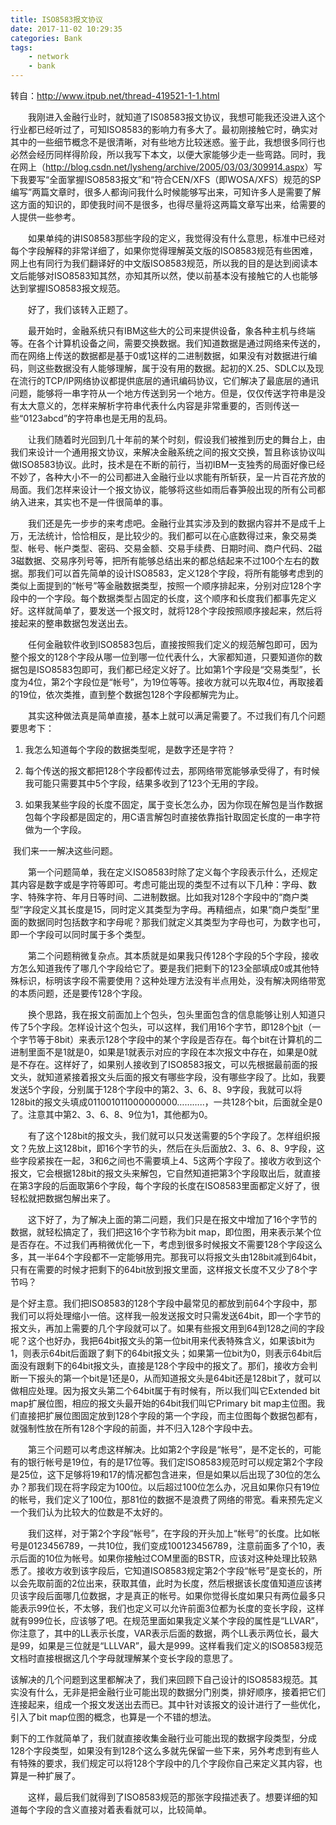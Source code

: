 ```yaml
---
title: ISO8583报文协议
date: 2017-11-02 10:29:35
categories: Bank
tags: 
    - network
    - bank
---
```


转自：http://www.itpub.net/thread-419521-1-1.html



　　我刚进入金融行业时，就知道了IS08583报文协议，我想可能我还没进入这个行业都已经听过了，可知ISO8583的影响力有多大了。最初刚接触它时，确实对其中的一些细节概念不是很清晰，对有些地方比较迷惑。鉴于此，我想很多同行也必然会经历同样得阶段，所以我写下本文，以便大家能够少走一些弯路。同时，我在网上（<http://blog.csdn.net/lysheng/archive/2005/03/03/309914.aspx>）写下我要写“全面掌握ISO8583报文”和“符合CEN/XFS（即WOSA/XFS）规范的SP编写”两篇文章时，很多人都询问我什么时候能够写出来，可知许多人是需要了解这方面的知识的，即使我时间不是很多，也得尽量将这两篇文章写出来，给需要的人提供一些参考。

　　如果单纯的讲IS08583那些字段的定义，我觉得没有什么意思，标准中已经对每个字段解释的非常详细了，如果你觉得理解英文版的ISO8583规范有些困难，网上也有同行为我们翻译好的中文版ISO8583规范，所以我的目的是达到阅读本文后能够对ISO8583知其然，亦知其所以然，使以前基本没有接触它的人也能够达到掌握ISO8583报文规范。

　　好了，我们该转入正题了。

　　最开始时，金融系统只有IBM这些大的公司来提供设备，象各种主机与终端等。在各个计算机设备之间，需要交换数据。我们知道数据是通过网络来传送的，而在网络上传送的数据都是基于0或1这样的二进制数据，如果没有对数据进行编码，则这些数据没有人能够理解，属于没有用的数据。起初的X.25、SDLC以及现在流行的TCP/IP网络协议都提供底层的通讯编码协议，它们解决了最底层的通讯问题，能够将一串字符从一个地方传送到另一个地方。但是，仅仅传送字符串是没有太大意义的，怎样来解析字符串代表什么内容是非常重要的，否则传送一些“0123abcd”的字符串也是无用的乱码。

　　让我们随着时光回到几十年前的某个时刻，假设我们被推到历史的舞台上，由我们来设计一个通用报文协议，来解决金融系统之间的报文交换，暂且称该协议叫做ISO8583协议。此时，技术是在不断的前行，当初IBM一支独秀的局面好像已经不妙了，各种大小不一的公司都进入金融行业以求能有所斩获，呈一片百花齐放的局面。我们怎样来设计一个报文协议，能够将这些如雨后春笋般出现的所有公司都纳入进来，其实也不是一件很简单的事。

　　我们还是先一步步的来考虑吧。金融行业其实涉及到的数据内容并不是成千上万，无法统计，恰恰相反，是比较少的。我们都可以在心底数得过来，象交易类型、帐号、帐户类型、密码、交易金额、交易手续费、日期时间、商户代码、2磁3磁数据、交易序列号等，把所有能够总结出来的都总结起来不过100个左右的数据。那我们可以首先简单的设计ISO8583，定义128个字段，将所有能够考虑到的类似上面提到的“帐号”等金融数据类型，按照一个顺序排起来，分别对应128个字段中的一个字段。每个数据类型占固定的长度，这个顺序和长度我们都事先定义好。这样就简单了，要发送一个报文时，就将128个字段按照顺序接起来，然后将接起来的整串数据包发送出去。

　　任何金融软件收到ISO8583包后，直接按照我们定义的规范解包即可，因为整个报文的128个字段从哪一位到哪一位代表什么，大家都知道，只要知道你的数据包是ISO8583包即可，我们都已经定义好了。比如第1个字段是“交易类型”，长度为4位，第2个字段位是“帐号”，为19位等等。接收方就可以先取4位，再取接着的19位，依次类推，直到整个数据包128个字段都解完为止。

　　其实这种做法真是简单直接，基本上就可以满足需要了。不过我们有几个问题要思考下：

1.  我怎么知道每个字段的数据类型呢，是数字还是字符？

2. 每个传送的报文都把128个字段都传过去，那网络带宽能够承受得了，有时候我可能只需要其中5个字段，结果多收到了123个无用的字段。
3. 如果我某些字段的长度不固定，属于变长怎么办，因为你现在解包是当作数据包每个字段都是固定的，用C语言解包时直接依靠指针取固定长度的一串字符做为一个字段。

​    我们来一一解决这些问题。

　　第一个问题简单，我在定义ISO8583时除了定义每个字段表示什么，还规定其内容是数字或是字符等即可。考虑可能出现的类型不过有以下几种：字母、数字、特殊字符、年月日等时间、二进制数据。比如我对128个字段中的“商户类型”字段定义其长度是15，同时定义其类型为字母。再精细点，如果“商户类型”里面的数据同时包括数字和字母呢？那我们就定义其类型为字母也可，为数字也可，即一个字段可以同时属于多个类型。

　　第二个问题稍微复杂点。其本质就是如果我只传128个字段的5个字段，接收方怎么知道我传了哪几个字段给它了。要是我们把剩下的123全部填成0或其他特殊标识，标明该字段不需要使用？这种处理方法没有半点用处，没有解决网络带宽的本质问题，还是要传128个字段。

　　换个思路，我在报文前面加上个包头，包头里面包含的信息能够让别人知道只传了5个字段。怎样设计这个包头，可以这样，我们用16个字节，即128个[bi](http://www.itpub.net/tree/index_339/)t（一个字节等于8bit）来表示128个字段中的某个字段是否存在。每个bit在计算机的二进制里面不是1就是0，如果是1就表示对应的字段在本次报文中存在，如果是0就是不存在。这样好了，如果别人接收到了ISO8583报文，可以先根据最前面的报文头，就知道紧接着报文头后面的报文有哪些字段，没有哪些字段了。比如，我要发送5个字段，分别属于128个字段中的第2、3、6、8、9字段，我就可以将128bit的报文头填成011001011000000000………..，一共128个bit，后面就全是0了。注意其中第2、3、6、8、9位为1，其他都为0。

　　有了这个128bit的报文头，我们就可以只发送需要的5个字段了。怎样组织报文？先放上这128bit，即16个字节的头，然后在头后面放2、3、6、8、9字段，这些字段紧挨在一起，3和6之间也不需要填上4、5这两个字段了。接收方收到这个报文，它会根据128bit的报文头来解包，它自然知道把第3个字段取出后，就直接在第3字段的后面取第6个字段，每个字段的长度在ISO8583里面都定义好了，很轻松就把数据包解出来了。

　　这下好了，为了解决上面的第二问题，我们只是在报文中增加了16个字节的数据，就轻松搞定了，我们把这16个字节称为bit map，即位图，用来表示某个位是否存在。不过我们再稍微优化一下，考虑到很多时候报文不需要128个字段这么多，其一半64个字段都不一定能够用完。那我可以将报文头由128bit减到64bit，只有在需要的时候才把剩下的64bit放到报文里面，这样报文长度不又少了8个字节吗？

​    是个好主意。我们把ISO8583的128个字段中最常见的都放到前64个字段中，那我们可以将处理缩小一倍。这样我一般发送报文时只需发送64bit，即一个字节的报文头，再加上需要的几个字段就可以了。如果有些报文用到64到128之间的字段呢？这个也好办，我把64bit报文头的第一位bit用来代表特殊含义，如果该bit为1，则表示64bit后面跟了剩下的64bit报文头；如果第一位bit为0，则表示64bit后面没有跟剩下的64bit报文头，直接是128个字段中的报文了。那们，接收方会判断一下报头的第一个bit是1还是0，从而知道报文头是64bit还是128bit了，就可以做相应处理。因为报文头第二个64bit属于有时候有，所以我们叫它Extended bit map扩展位图，相应的报文头最开始的64bit我们叫它Primary bit map主位图。我们直接把扩展位图固定放到128个字段的第一个字段，而主位图每个数据包都有，就强制性放在所有128个字段的前面，并不归入128个字段中去。

　　第三个问题可以考虑这样解决。比如第2个字段是“帐号”，是不定长的，可能有的银行帐号是19位，有的是17位等。我们定ISO8583规范时可以规定第2个字段是25位，这下足够将19和17的情况都包含进来，但是如果以后出现了30位的怎么办？那我们现在将字段定为100位。以后超过100位怎么办，况且如果你只有19位的帐号，我们定义了100位，那81位的数据不是浪费了网络的带宽。看来预先定义一个我们认为比较大的位数是不太好的。

　　我们这样，对于第2个字段“帐号”，在字段的开头加上“帐号”的长度。比如帐号是0123456789，一共10位，我们变成100123456789，注意前面多了个10，表示后面的10位为帐号。如果你接触过COM里面的BSTR，应该对这种处理比较熟悉了。接收方收到该字段后，它知道ISO8583规定第2个字段“帐号”是变长的，所以会先取前面的2位出来，获取其值，此时为长度，然后根据该长度值知道应该拷贝该字段后面哪几位数据，才是真正的帐号。如果你觉得长度如果只有两位最多只能表示99位长，不太够，我们也定义可以允许前面3位都为长度的变长字段，这样就有999位长，应该够了吧。在规范里面如果我定义某个字段的属性是“LLVAR”，你注意了，其中的LL表示长度，VAR表示后面的数据，两个LL表示两位长，最大是99，如果是三位就是“LLLVAR”，最大是999。这样看我们定义的ISO8583规范文档时直接根据这几个字母就理解某个变长字段的意思了。

​    该解决的几个问题到这里都解决了，我们来回顾下自己设计的ISO8583规范。其实没有什么，无非是把金融行业可能出现的数据分门别类，排好顺序，接着把它们连接起来，组成一个报文发送出去而已。其中针对该报文的设计进行了一些优化，引入了bit map位图的概念，也算是一个不错的想法。

​    剩下的工作就简单了，我们就直接收集金融行业可能出现的数据字段类型，分成128个字段类型，如果没有到128个这么多就先保留一些下来，另外考虑到有些人有特殊的要求，我们规定可以将128个字段中的几个字段你自己来定义其内容，也算是一种扩展了。

　　这样，最后我们就得到了ISO8583规范的那张字段描述表了。想要详细的知道每个字段的含义直接对着表看就可以，比较简单。